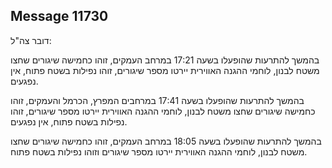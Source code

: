 ## Message 11730

דובר צה"ל:

בהמשך להתרעות שהופעלו בשעה 17:21 במרחב העמקים, זוהו כחמישה שיגורים שחצו משטח לבנון, לוחמי ההגנה האווירית יירטו מספר שיגורים, זוהו נפילות בשטח פתוח, אין נפגעים.

בהמשך להתרעות שהופעלו בשעה 17:41 במרחבים המפרץ, הכרמל והעמקים, זוהו כחמישה שיגורים שחצו משטח לבנון, לוחמי ההגנה האווירית יירטו מספר שיגורים, זוהו נפילות בשטח פתוח, אין נפגעים.

בהמשך להתרעות שהופעלו בשעה 18:05 במרחב העמקים, זוהו כחמישה שיגורים שחצו משטח לבנון, לוחמי ההגנה האווירית יירטו מספר שיגורים וזוהו נפילות בשטח פתוח.

